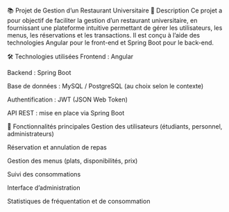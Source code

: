 📚 Projet de Gestion d’un Restaurant Universitaire
📝 Description
Ce projet a pour objectif de faciliter la gestion d’un restaurant universitaire, en fournissant une plateforme intuitive permettant de gérer les utilisateurs, les menus, les réservations et les transactions. Il est conçu à l’aide des technologies Angular pour le front-end et Spring Boot pour le back-end.

🛠️ Technologies utilisées
Frontend : Angular

Backend : Spring Boot

Base de données : MySQL / PostgreSQL (au choix selon le contexte)

Authentification : JWT (JSON Web Token)

API REST : mise en place via Spring Boot

🎯 Fonctionnalités principales
Gestion des utilisateurs (étudiants, personnel, administrateurs)

Réservation et annulation de repas

Gestion des menus (plats, disponibilités, prix)

Suivi des consommations

Interface d’administration

Statistiques de fréquentation et de consommation
